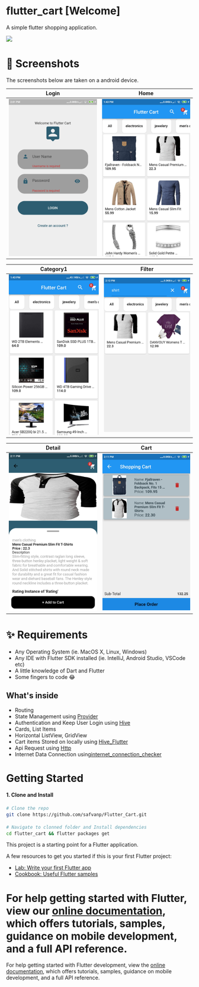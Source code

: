 # flutter_cart [Welcome]

A simple flutter shopping application.

<a href="./app-release.apk"><img src="https://playerzon.com/asset/download.png" width="200"></img></a>

# 📸 Screenshots
The screenshots below are taken on a android device.

| Login | Home |
|------|-------|
|<img src="./screenshots/Login.jpg" width="300">|<img src="./screenshots/Home.jpg" width="300">|

| Category1 | Filter |
|------|-------|
|<img src="./screenshots/Electronics.jpg" width="300">|<img src="./screenshots/Shirt.jpg" width="300">|

| Detail | Cart|
|------|-------|
|<img src="./screenshots/Product Details.jpg" width="300">|<img src="./screenshots/Cart.jpg" width="300">|

# ✨ Requirements
- Any Operating System (ie. MacOS X, Linux, Windows)
- Any IDE with Flutter SDK installed (ie. IntelliJ, Android Studio, VSCode etc)
- A little knowledge of Dart and Flutter
- Some fingers to code 😂

## What's inside

- Routing
- State Management using [Provider](https://pub.dev/packages/provider)
- Authentication and Keep User Login using [Hive](https://pub.dev/packages/hive)
- Cards, List Items
- Horizontal ListView, GridView
- Cart items Stored on locally using [Hive_Flutter](https://pub.dev/packages/hive_flutter)
- Api Request using [Http](https://pub.dev/packages/http)
- Internet Data Connection using[internet_connection_checker](https://pub.dev/packages/internet_connection_checker) 

# Getting Started

#### 1. Clone and Install

```bash
# Clone the repo
git clone https://github.com/safvanp/Flutter_Cart.git

# Navigate to clonned folder and Install dependencies
cd flutter_cart && flutter packages get
```

This project is a starting point for a Flutter application.

A few resources to get you started if this is your first Flutter project:

- [Lab: Write your first Flutter app](https://flutter.io/docs/get-started/codelab)
- [Cookbook: Useful Flutter samples](https://flutter.io/docs/cookbook)

For help getting started with Flutter, view our 
[online documentation](https://flutter.io/docs), which offers tutorials, 
samples, guidance on mobile development, and a full API reference.
=======
For help getting started with Flutter development, view the
[online documentation](https://docs.flutter.dev/), which offers tutorials,
samples, guidance on mobile development, and a full API reference.

